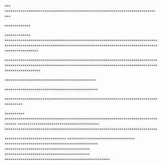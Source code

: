 """
""""""""""""""""""""""""""""""""""""""""""""""""""""""""""""""""""""""""""""
"""


"""""""""""""

"""""""""""""
"""""""""""""""""""""""""""""""""""""""""""""""""""""""""""""""""""""""""""""""""""""""""""""""""""""""""""""""""""""""""""""""""""""""""""""""""""""""""""""""""""""""""""

""""""""""""""""""""""""""""""""""""""""""""""""""""""""""""""""""""""""""""""""""""""""""""""""""""""""""""""""""""""""""""""""""""""""""""""""""""""""""""""""""""""""""""

""""""""""""""""""""""""""""""""""""""""""""""

"""""""""""""""""""""""""""""""""""""""""""""""

""""""""""""""""""""""""""""""""""""""""""""""""""""""""""""""""""""""""""""""""""""""

""""""""""
"""""""""""""""""""""""""""""""""""""""""""""""""""""""""""""""""""""""""""""""""""
"""""""""""""""""""""""""""""""""""""""""
"""""""""""""""""""""""""""""""""""""""""""""""""""""""""""""""""""""""""""""

"""""""""""""""""""""""""""""""
""""""""""""""""""""""""""""""""""
"""""""""""""""""""""""""""""""""""""""""""""""
"""""""""""""""""""""""""""""""""""""""""""
"""""""""""""""""""""""""""""""""""""""""""
"""""""""""""""""""""""""""""""""""""""""""""""""""""

